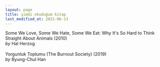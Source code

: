 ```yaml
---
layout: page
title: şimdi okuduğum kitap
last_modified_at: 2021-06-13
---
```


Some We Love, Some We Hate, Some We Eat: Why It's So Hard to Think Straight About Animals (2010)  
<i>by</i> Hal Herzog  
<br />
Yorgunluk Toplumu (The Burnout Society) (2019)  
<i>by</i> Byung-Chul Han
<!-- <span style="color: white">Lorem ipsum dolor sit amet, consectetur adipiscing elit. Sed sagittis cursus erat quis tempus. Fusce semper eu eros in tristique.</span> -->
<!-- hr -->
